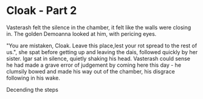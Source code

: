 # Cloak - Part 2

Vasterash felt the silence in the chamber, it felt like the walls were closing in. The golden Demoanna looked at him, with pericing eyes.

"You are mistaken, Cloak. Leave this place,lest your rot spread to the rest of us.", she spat before getting up and leaving the dais, followed quickly by her sister. Igar sat in silence, quietly shaking his head. Vasterash could sense he had made a grave error of judgement by coming here this day - he clumsily bowed and made his way out of the chamber, his disgrace following in his wake.

Decending the steps
